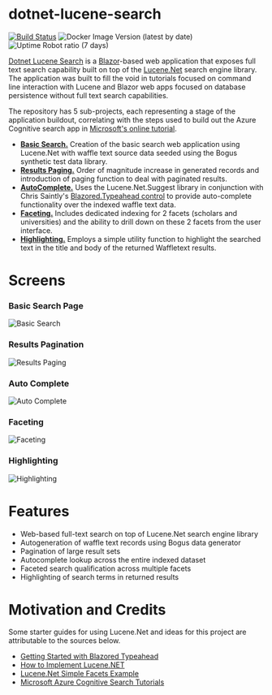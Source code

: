 # dotnet-lucene-search
[![Build Status](https://beckshome.visualstudio.com/dotnet-lucene-search/_apis/build/status/thbst16.dotnet-lucene-search?branchName=main)](https://beckshome.visualstudio.com/dotnet-lucene-search/_build/latest?definitionId=14&branchName=main)
![Docker Image Version (latest by date)](https://img.shields.io/docker/v/thbst16/dotnet-lucene-search?logo=docker)
![Uptime Robot ratio (7 days)](https://img.shields.io/uptimerobot/ratio/7/m792951447-6396ddf7ae6c22d19364ee62?logo=http)

[Dotnet Lucene Search](https://dotnet-lucene-search.azurewebsites.net/) is a [Blazor](https://dotnet.microsoft.com/en-us/apps/aspnet/web-apps/blazor)-based web application that exposes full text search capability built on top of the [Lucene.Net](https://lucenenet.apache.org/) search engine library. The application was built to fill the void in tutorials focused on command line interaction with Lucene and Blazor web apps focused on database persistence without full text search capabilities.

The repository has 5 sub-projects, each representing a stage of the application buildout, correlating with the steps used to build out the Azure Cognitive search app in [Microsoft's online tutorial](https://learn.microsoft.com/en-us/azure/search/tutorial-csharp-create-first-app).

* <b>[Basic Search.](https://beckshome.com/2022/10/lucene-blazor-part-1-basic-search)</b> Creation of the basic search web application using Lucene.Net with waffle text source data seeded using the Bogus synthetic test data library.
* <b>[Results Paging.](https://beckshome.com/2022/11/lucene-blazor-part-2-results-paging)</b> Order of magnitude increase in generated records and introduction of paging function to deal with paginated results.
* <b>[AutoComplete.](https://beckshome.com/2022/11/lucene-blazor-part-3-auto-complete)</b> Uses the Lucene.Net.Suggest library in conjunction with Chris Saintly's [Blazored.Typeahead control](https://github.com/Blazored/Typeahead) to provide auto-complete functionality over the indexed waffle text data. 
* <b>[Faceting.](https://beckshome.com/2022/11/lucene-blazor-part-4-faceting)</b> Includes dedicated indexing for 2 facets (scholars and universities) and the ability to drill down on these 2 facets from the user interface.
* <b>[Highlighting.](https://beckshome.com/2022/11/lucene-blazor-part-5-highlighting)</b> Employs a simple utility function to highlight the searched text in the title and body of the returned Waffletext results.

# Screens

### Basic Search Page
![Basic Search](https://s3.amazonaws.com/s3.beckshome.com/20221029-dotnet-lucene-search-basic.jpeg)

### Results Pagination
![Results Paging](https://s3.amazonaws.com/s3.beckshome.com/20221104-dotnet-lucene-search-pagination.jpeg)

### Auto Complete
![Auto Complete](https://s3.amazonaws.com/s3.beckshome.com/20221111-dotnet-lucene-auto-complete.jpeg)

### Faceting
![Faceting](https://s3.amazonaws.com/s3.beckshome.com/20221120-dotnet-lucene-faceting.jpeg)

### Highlighting
![Highlighting](https://s3.amazonaws.com/s3.beckshome.com/20221122-dotnet-lucene-highlighting.jpeg)

# Features

* Web-based full-text search on top of Lucene.Net search engine library
* Autogeneration of waffle text records using Bogus data generator
* Pagination of large result sets
* Autocomplete lookup across the entire indexed dataset
* Faceted search qualification across multiple facets
* Highlighting of search terms in returned results

# Motivation and Credits

Some starter guides for using Lucene.Net and ideas for this project are attributable to the sources below.

* [Getting Started with Blazored Typeahead](https://chrissainty.com/getting-started-with-blazored-typeahead/)
* [How to Implement Lucene.NET](https://code-maze.com/how-to-implement-lucene-dotnet/)
* [Lucene.Net Simple Facets Example](https://lucenenet.apache.org/docs/4.8.0-beta00008/api/Lucene.Net.Demo/Lucene.Net.Demo.Facet.SimpleFacetsExample.html)
* [Microsoft Azure Cognitive Search Tutorials](https://learn.microsoft.com/en-us/azure/search/tutorial-csharp-create-first-app)